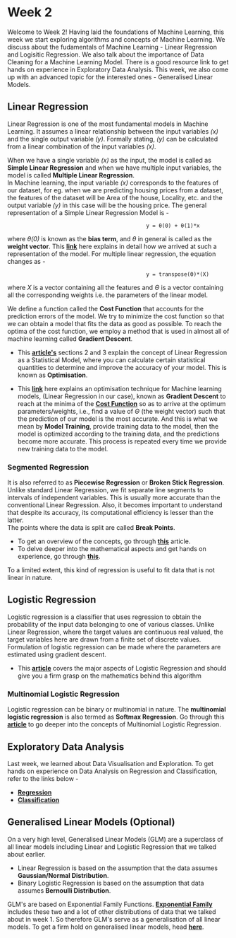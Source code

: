 # Week 2

Welcome to Week 2! Having laid the foundations of Machine Learning, this week we start exploring algorithms and concepts of Machine Learning. We discuss about the fudamentals of Machine Learning - Linear Regression and Logisitic Regression. We also talk about the importance of Data Cleaning for a Machine Learning Model. There is a good resource link to get hands on experience in Exploratory Data Analysis. This week, we also come up with an advanced topic for the interested ones - Generalised Linear Models.

## Linear Regression

Linear Regression is one of the most fundamental models in Machine Learning. It assumes a linear relationship between the input variables *(x)* and the single output variable *(y)*. Formally stating, *(y)* can be calculated from a linear combination of the input variables *(x)*. 

When we have a single variable *(x)* as the input, the model is called as **Simple Linear Regression** and when we have multiple input variables, the model is called **Multiple Linear Regression**.  
In Machine learning, the input variable *(x)* corresponds to the features of our dataset, for eg. when we are predicting housing prices from a dataset, the features of the dataset will be Area of the house, Locality, etc. and the output variable *(y)* in this case will be the housing price. The general representation of a Simple Linear Regression Model is -
                                                
                                                y = θ(0) + θ(1)*x

where *θ(0)* is known as the **bias term**, and *θ* in general is called as the **weight vector**. This **[link](https://www.coursera.org/learn/machine-learning/lecture/db3jS/model-representation)** here explains in detail how we arrived at such a representation of the model. For multiple linear regression, the equation changes as - 

                                                y = transpose(Θ)*(X) 

where *X* is a vector containing all the features and *Θ* is a vector containing all the corresponding weights i.e. the parameters of the linear model.  

We define a function called the **Cost Function** that accounts for the prediction errors of the model. We try to minimize the cost function so that we can obtain a model that fits the data as good as possible. To reach the optima of the cost function, we employ a method that is used in almost all of machine learning called **Gradient Descent**.

* This **[article's](http://www.stat.cmu.edu/~cshalizi/mreg/15/lectures/03/lecture-03.pdf)** sections 2 and 3 explain the concept of Linear Regression as a Statistical Model, where you can calculate certain statistical quantities to determine and improve the accuracy of your model. This is known as **Optimisation**.

* This **[link](https://www.coursera.org/learn/machine-learning/lecture/Z9DKX/gradient-descent-for-multiple-variables)** here explains an optimisation technique for Machine learning models, (Linear Regression in our case), known as **Gradient Descent** to reach at the minima of the **[Cost Function](https://www.coursera.org/lecture/machine-learning/cost-function-rkTp3)** so as to arrive at the optimum parameters/weights, i.e., find a value of *Θ* (the weight vector) such that the prediction of our model is the most accurate. And this is what we mean by **Model Training**, provide training data to the model, then the model is optimized according to the training data, and the predictions become more accurate. This process is repeated every time we provide new training data to the model.


### Segmented Regression

It is also referred to as **Piecewise Regression** or **Broken Stick Regression**. Unlike standard Linear Regression, we fit separate line segments to intervals of independent variables. This is usually more accurate than the conventional Linear Regression. Also, it becomes important to understand that despite its accuracy, its computational efficiency is lesser than the latter.  
The points where the data is split are called **Break Points**. 

* To get an overview of the concepts, go through **[this](https://storybydata.com/datacated-challenge/piecewise-linear-regression/)** article.
* To delve deeper into the mathematical aspects and get hands on experience, go through **[this](https://www.fs.fed.us/rm/pubs/rmrs_gtr189.pdf)**.

To a limited extent, this kind of regression is useful to fit data that is not linear in nature.

## Logistic Regression

Logistic regression is a classifier that uses regression to obtain the probability of the input data belonging to one of various classes. Unlike Linear Regression, where the target values are continuous real valued, the target variables here are drawn from a finite set of discrete values. Formulation of logistic regression can be made where the parameters are estimated using gradient descent.  

* This **[article](https://towardsdatascience.com/logistic-regression-detailed-overview-46c4da4303bc)** covers the major aspects of Logistic Regression and should give you a firm grasp on the mathematics behind this algorithm

### Multinomial Logistic Regression

Logistic regression can be binary or multinomial in nature. The **multinomial logistic regression** is also termed as **Softmax Regression**. Go through this **[article](https://stats.idre.ucla.edu/stata/dae/multinomiallogistic-regression/)** to go deeper into the concepts of Multinomial Logistic Regression. 
 
## Exploratory Data Analysis

Last week, we learned about Data Visualisation and Exploration. To get hands on experience on Data Analysis on Regression and Classification, refer to the links below - 
* **[Regression](https://github.com/MicrosoftLearning/Principles-of-Machine-Learning-Python/blob/master/Module2/VisualizingDataForRegression.ipynb)**
* **[Classification](https://github.com/MicrosoftLearning/Principles-of-Machine-Learning-Python/blob/master/Module2/VisualizingDataForClassification.ipynb)**

## Generalised Linear Models (Optional)

On a very high level, Generalised Linear Models (GLM) are a superclass of all linear models including Linear and Logistic Regression that we talked about earlier. 

* Linear Regression is based on the assumption that the data assumes **Gaussian/Normal Distribution**.
* Binary Logistic Regression is based on the assumption that data assumes **Bernoulli Distribution**.

GLM's are based on Exponential Family Functions. **[Exponential Family](https://en.wikipedia.org/wiki/Exponential_family)** includes these two and a lot of other distributions of data that we talked about in week 1. So therefore GLM's serve as a generalisation of all linear models. To get a firm hold on generalised linear models, head **[here](https://towardsdatascience.com/generalized-linear-models-9cbf848bb8ab)**.
